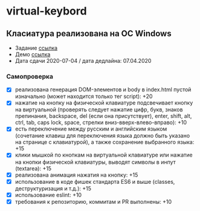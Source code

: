 # virtual-keybord

## Класиатура реализована на ОС Windows

- Задание [cсылка](https://github.com/rolling-scopes-school/tasks/blob/master/tasks/codejam-virtual-keyboard.md)
- Демо [ссылка](https://anhelina-zhurauliova.github.io/virtual-keybord/)
- Дата сдачи 2020-07-04 / дата дедлайна: 07.04.2020
### Самопроверка
- [x] реализована генерация DOM-элементов и body в index.html пустой изначально (может находится только тег script): +20
- [x] нажатие на кнопку на физической клавиатуре подсвечивает кнопку на виртуальной (проверять следует нажатие цифр, букв, знаков препинания, backspace, del (если она присутствует), enter, shift, alt, ctrl, tab, caps lock, space, стрелки вниз-вверх-влево-вправо): +10
- [x] есть переключение между русским и английским языком (сочетание клавиш для переключения языка должно быть указано на странице с клавиатурой), а также сохранение выбранного языка: +15
- [x] клики мышкой по кнопкам на виртуальной клавиатуре или нажатие на кнопки физической клавиатуры, выводят символы в инпут (textarea): +15
- [x] реализована анимация нажатия на кнопку: +15
- [x] использование в коде фишек стандарта ES6 и выше (classes, деструктуризация и т.д.): +15
- [x] использование eslint: +10
- [x] требования к репозиторию, коммитам и PR выполнены: +10